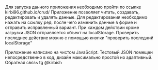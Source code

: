 
Для запуска данного приложения необходимо пройти по ссылке kirbi96.github.io/crud/
Приложение позволяет читать, создавать, редактировать и удалять данные.
Для редактирования необходимо нажать на ссылку ред. после чего изменить данные в форме и отправить исправленный вариант.
При каждом действии кроме загрузки JSON отправляется объект на localStorage.
Проверить последнее действие можно с помощью кнопки "проверить последний localStorage"

Приложение написано на чистом JavaScript. Тестовый JSON помещен непосредственно в код, дизайн максимально простой но адаптивный.
Обратная связь tg @kirbish
